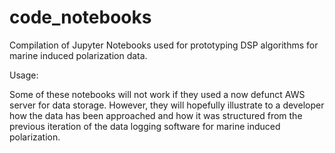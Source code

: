 # code_notebooks
Compilation of Jupyter Notebooks used for prototyping DSP algorithms for marine induced polarization data.

Usage: 

Some of these notebooks will not work if they used a now defunct AWS server for data storage.  However, they will hopefully illustrate to
a developer how the data has been approached and how it was structured from the previous iteration of the data logging software 
for marine induced polarization. 
